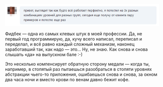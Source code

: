 ﻿![Привет!](ru.png)

Фидбек — одна из самых клевых штук в моей профессии. Да, не первый год программирую, да, кучу всего написал, переписал и переделал, и всё равно каждый сложный механизм, наконец заработавший так, как надо — это... Ну, не знаю. Как снова и снова слышать «да» на выпускном бале :-)

Это несколько компенсирует обратную сторону медали — когда ты, например, в стопятый раз пытаешься разобраться в стопяти уровнях абстракции чьего-то приложения, ошибаешься снова и снова, за окном два часа ночи и вместо крови по венам давно бежит кофе.